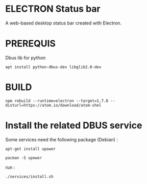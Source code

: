 # ELECTRON Status bar

A web-based desktop status bar created with Electron.

# PREREQUIS

Dbus lib for python

    apt install python-dbus-dev libglib2.0-dev

# BUILD

    npm rebuild --runtime=electron --target=1.7.8 --disturl=https://atom.io/download/atom-shel

# Install the related DBUS service

Some services need the following package (Debian) :

    apt-get install upower

    pacman -S upower


run :

    ./services/install.sh
